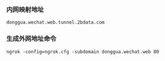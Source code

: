 ### 内网映射地址 
    donggua.wechat.web.tunnel.2bdata.com
### 生成外网地址命令
    ngrok -config=ngrok.cfg -subdomain donggua.wechat.web 80